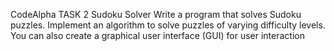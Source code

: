 CodeAlpha
 TASK 2
 Sudoku Solver
 Write a program that solves Sudoku puzzles. Implement an algorithm to solve puzzles of varying difficulty levels. You can also create a graphical user interface (GUI) for user interaction
